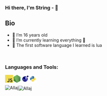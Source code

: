 ### Hi there, I'm String - 👋


## Bio

- 🔭 I’m 16 years old
- 🌱 I’m currently learning everything 🤣
- 👯 The first software language I learned is lua



<br />

### Languages and Tools:

<img align="left" alt="JavaScript" width="26px" src="https://raw.githubusercontent.com/github/explore/80688e429a7d4ef2fca1e82350fe8e3517d3494d/topics/javascript/javascript.png" />
<img align="left" alt="Node.js" width="26px" src="https://raw.githubusercontent.com/github/explore/80688e429a7d4ef2fca1e82350fe8e3517d3494d/topics/nodejs/nodejs.png" />
<img align="left" alt="Lua" width="26px" src="https://raw.githubusercontent.com/github/explore/master/topics/lua/lua.png" />
<img align="left" alt="Python" width="26px" src="https://raw.githubusercontent.com/github/explore/master/topics/python/python.png" />
<br />
<br />


  <img align="left" alt="Allaj" src="https://github-readme-stats.vercel.app/api?username=realstring&&show_icons=true&title_color=ffffff&icon_color=bb2acf&text_color=daf7dc&bg_color=151515" />

  <img align="center" alt="Allaj" src="https://media.discordapp.net/attachments/836666695740293153/837382401092747304/7Q8iWYh.png?width=960&height=202" />
